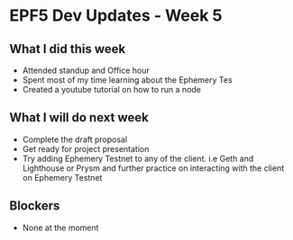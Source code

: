 # EPF5 Dev Updates - Week 5

## What I did this week
- Attended standup and Office hour
- Spent most of my time learning about the Ephemery Tes
- Created a youtube tutorial on how to run a node


## What I will do next week
- Complete the draft proposal
- Get ready for project presentation
- Try adding Ephemery Testnet to any of the client. i.e Geth and Lighthouse or Prysm and further practice on interacting with the client on Ephemery Testnet


## Blockers 

- None at the moment